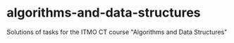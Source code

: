 # algorithms-and-data-structures
Solutions of tasks for the ITMO CT course "Algorithms and Data Structures"
